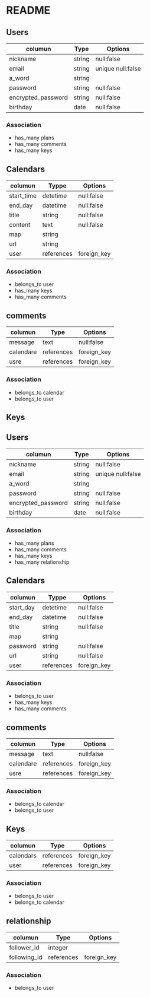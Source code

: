 # README

## Users

| columun              | Type      | Options           |   
|----------------------|-----------|-------------------|
|nickname              | string    | null:false        |
|email                 | string    | unique null:false |
|a_word                | string    |                   |
|password              | string    | null:false        |
|encrypted_password    | string    | null:false        |
|birthday              | date      | null:false        |


### Association

- has_many plans
- has_many comments
- has_many keys

## Calendars

| columun              | Typpe      | Options           |
|----------------------|------------|-------------------| 
|start_time             |detetime    | null:false        |
|end_day               |datetime    | null:false        |
|title                 | string     | null:false        |
|content               | text       | null:false
|map                   | string     |                   |
|url                   | string     |         |
|user                  | references | foreign_key       |



### Association

- belongs_to user
- has_many   keys
- has_many   comments


## comments

| columun              | Type       | Options           |   
|----------------------|------------|-------------------|
|message               | text       | null:false        |
|calendare             | references |  foreign_key      |
|usre                  | references |  foreign_key      |

### Association

- belongs_to calendar
- belongs_to user


## Keys


## Users

| columun              | Type      | Options           |   
|----------------------|-----------|-------------------|
|nickname              | string    | null:false        |
|email                 | string    | unique null:false |
|a_word                | string    |                   |
|password              | string    | null:false        |
|encrypted_password    | string    | null:false        |
|birthday              | date      | null:false        |


### Association

- has_many plans
- has_many comments
- has_many keys
- has_many  relationship

## Calendars

| columun              | Typpe      | Options           |
|----------------------|------------|-------------------| 
|start_day             |detetime    | null:false        |
|end_day               |datetime    | null:false        |
|title                 | string     | null:false        |
|map                   | string     |                   |
|password              | string     | null:false        |
|url                   | string     | null:false        |
|user                  | references | foreign_key       |



### Association

- belongs_to user
- has_many   keys
- has_many   comments


## comments

| columun              | Type       | Options           |   
|----------------------|------------|-------------------|
|message               | text       | null:false        |
|calendare             | references |  foreign_key      |
|usre                  | references |  foreign_key      |

### Association

- belongs_to calendar
- belongs_to user


## Keys

| columun            | Type       | Options              |
|--------------------|------------|----------------------|
| calendars          | references | foreign_key          |
| user               | references | foreign_key          |

### Association

- belongs_to user
- belongs_to calendar

## relationship

| columun            | Type       | Options              |
|--------------------|------------|----------------------|
|follower_id         | integer    |                      |
|following_id        | references | foreign_key          |

### Association

- belongs_to user